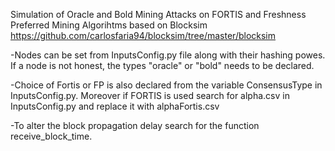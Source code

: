 Simulation of Oracle and Bold Mining Attacks on FORTIS and Freshness Preferred Mining Algorihtms based on Blocksim  https://github.com/carlosfaria94/blocksim/tree/master/blocksim

-Nodes can be set from InputsConfig.py file along with their hashing powes. If a node is not honest, the types "oracle" or "bold" needs to be declared.

-Choice of Fortis or FP is also declared from the variable ConsensusType in InputsConfig.py. Moreover if FORTIS is used search for alpha.csv in  InputsConfig.py and replace it  with alphaFortis.csv

-To alter the block propagation delay search for the function receive_block_time.

